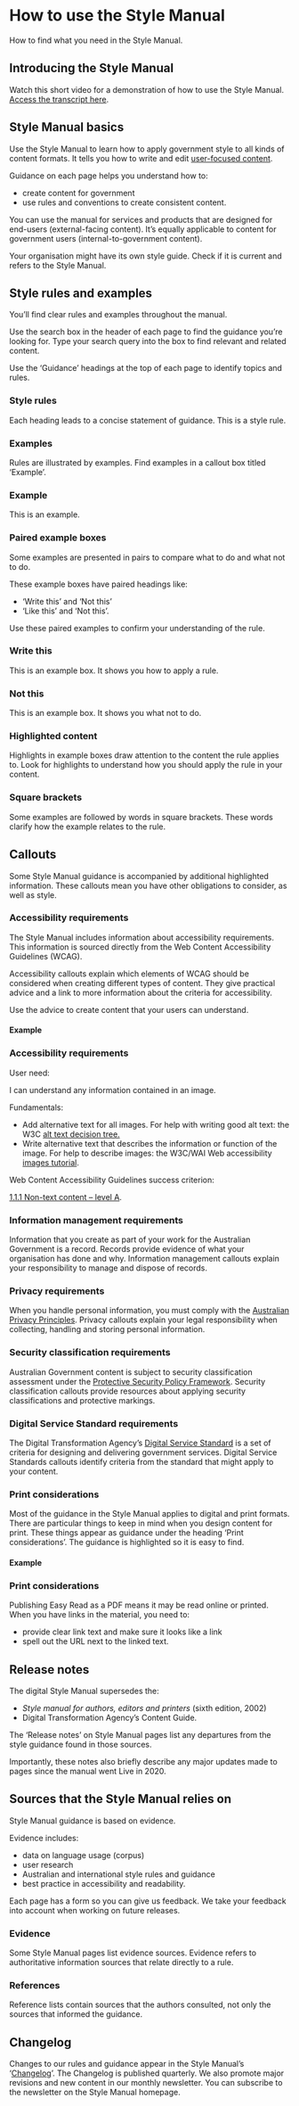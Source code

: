 How to use the Style Manual
===========================

How to find what you need in the Style Manual.

Introducing the Style Manual
----------------------------

Watch this short video for a demonstration of how to use the Style Manual. [Access the transcript here](https://www.stylemanual.gov.au/about-style-manual/how-use-style-manual/video-transcript).

Style Manual basics
-------------------

Use the Style Manual to learn how to apply government style to all kinds of content formats. It tells you how to write and edit [user-focused content](/node/76).

Guidance on each page helps you understand how to:

*   create content for government
*   use rules and conventions to create consistent content.

You can use the manual for services and products that are designed for end-users (external-facing content). It’s equally applicable to content for government users (internal-to-government content).

Your organisation might have its own style guide. Check if it is current and refers to the Style Manual.

Style rules and examples
------------------------

You’ll find clear rules and examples throughout the manual.

Use the search box in the header of each page to find the guidance you’re looking for. Type your search query into the box to find relevant and related content.

Use the ‘Guidance’ headings at the top of each page to identify topics and rules.

### Style rules

Each heading leads to a concise statement of guidance. This is a style rule.

### Examples

Rules are illustrated by examples. Find examples in a callout box titled ‘Example’.

### Example

This is an example.

### Paired example boxes

Some examples are presented in pairs to compare what to do and what not to do.

These example boxes have paired headings like:

*   ‘Write this’ and ‘Not this’
*   ‘Like this’ and ‘Not this’.

Use these paired examples to confirm your understanding of the rule.

### Write this

This is an example box. It shows you how to apply a rule.

### Not this

This is an example box. It shows you what not to do.

### Highlighted content

Highlights in example boxes draw attention to the content the rule applies to. Look for highlights to understand how you should apply the rule in your content.

### Square brackets

Some examples are followed by words in square brackets. These words clarify how the example relates to the rule.

Callouts
--------

Some Style Manual guidance is accompanied by additional highlighted information. These callouts mean you have other obligations to consider, as well as style.

### Accessibility requirements

The Style Manual includes information about accessibility requirements. This information is sourced directly from the Web Content Accessibility Guidelines (WCAG). 

Accessibility callouts explain which elements of WCAG should be considered when creating different types of content. They give practical advice and a link to more information about the criteria for accessibility. 

Use the advice to create content that your users can understand.

#### Example

### Accessibility requirements

User need:

I can understand any information contained in an image.

Fundamentals:

*   Add alternative text for all images. For help with writing good alt text: the W3C [alt text decision tree.](https://www.w3.org/WAI/tutorials/images/decision-tree/)
*   Write alternative text that describes the information or function of the image. For help to describe images: the W3C/WAI Web accessibility [images tutorial](https://www.w3.org/WAI/tutorials/images/).

Web Content Accessibility Guidelines success criterion:

[1.1.1 Non-text content – level A](https://www.w3.org/WAI/WCAG21/quickref/#non-text-content).

### Information management requirements

Information that you create as part of your work for the Australian Government is a record. Records provide evidence of what your organisation has done and why. Information management callouts explain your responsibility to manage and dispose of records.

### Privacy requirements

When you handle personal information, you must comply with the [Australian Privacy Principles](https://www.oaic.gov.au/privacy/australian-privacy-principles). Privacy callouts explain your legal responsibility when collecting, handling and storing personal information.

### Security classification requirements

Australian Government content is subject to security classification assessment under the [Protective Security Policy Framework](https://www.protectivesecurity.gov.au/). Security classification callouts provide resources about applying security classifications and protective markings.

### Digital Service Standard requirements

The Digital Transformation Agency’s [Digital Service Standard](https://www.dta.gov.au/help-and-advice/about-digital-service-standard) is a set of criteria for designing and delivering government services. Digital Service Standards callouts identify criteria from the standard that might apply to your content. 

### Print considerations

Most of the guidance in the Style Manual applies to digital and print formats. There are particular things to keep in mind when you design content for print. These things appear as guidance under the heading ‘Print considerations’. The guidance is highlighted so it is easy to find.

#### Example

### Print considerations

Publishing Easy Read as a PDF means it may be read online or printed. When you have links in the material, you need to:

*   provide clear link text and make sure it looks like a link
*   spell out the URL next to the linked text.

Release notes
-------------

The digital Style Manual supersedes the:

*   _Style manual for authors, editors and printers_ (sixth edition, 2002)
*   Digital Transformation Agency’s Content Guide.

The ‘Release notes’ on Style Manual pages list any departures from the style guidance found in those sources.

Importantly, these notes also briefly describe any major updates made to pages since the manual went Live in 2020.

Sources that the Style Manual relies on
---------------------------------------

Style Manual guidance is based on evidence.

Evidence includes:

*   data on language usage (corpus)
*   user research
*   Australian and international style rules and guidance
*   best practice in accessibility and readability.

Each page has a form so you can give us feedback. We take your feedback into account when working on future releases.

### Evidence

Some Style Manual pages list evidence sources. Evidence refers to authoritative information sources that relate directly to a rule.

### References

Reference lists contain sources that the authors consulted, not only the sources that informed the guidance.

Changelog
---------

Changes to our rules and guidance appear in the Style Manual’s ‘[Changelog](https://www.stylemanual.gov.au/about-style-manual/changelog)’. The Changelog is published quarterly. We also promote major revisions and new content in our monthly newsletter. You can subscribe to the newsletter on the Style Manual homepage.